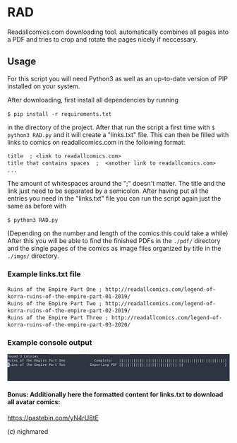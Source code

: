 # RAD
Readallcomics.com downloading tool. automatically combines all pages into a PDF and tries to crop and rotate the pages nicely if neccessary.

## Usage

For this script you will need Python3 as well as an up-to-date version of PIP installed on your system.

After downloading, first install all dependencies by running

`$ pip install -r requirements.txt`

in the directory of the project. After that run the script a first time with `$ python3 RAD.py` and it will create a "links.txt" file.
This can then be filled with links to comics on readallcomics.com in the following format:

```
title  ; <link to readallcomics.com>
title that contains spaces  ;  <another link to readallcomics.com>
...
```

The amount of whitespaces around the ";" doesn't matter. The title and the link just need to be separated
by a semicolon.
After having put all the entries you need in the "links.txt" file you can run the script again just the same as before with

`$ python3 RAD.py`

(Depending on the number and length of the comics this could take a while)
After this you will be able to find the finished PDFs in the `./pdf/` directory and the single
pages of the comics as image files organized by title in the `./imgs/` directory.




### Example links.txt file

```
Ruins of the Empire Part One ; http://readallcomics.com/legend-of-korra-ruins-of-the-empire-part-01-2019/
Ruins of the Empire Part Two ; http://readallcomics.com/legend-of-korra-ruins-of-the-empire-part-02-2019/
Ruins of the Empire Part Three ; http://readallcomics.com/legend-of-korra-ruins-of-the-empire-part-03-2020/
```



### Example console output

![](./docs/output.png)




#### Bonus: Additionally here the formatted content for links.txt to download all avatar comics:
https://pastebin.com/yN4rU8tE




(c) nighmared
